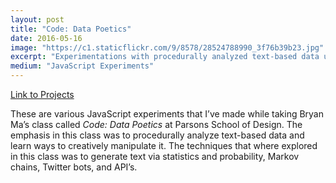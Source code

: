 ```yaml
---
layout: post
title: "Code: Data Poetics"
date: 2016-05-16
image: "https://c1.staticflickr.com/9/8578/28524788990_3f76b39b23.jpg"
excerpt: "Experimentations with procedurally analyzed text-based data using JavaScript, statistics, probability, Markov chains, and Twitter bots."
medium: "JavaScript Experiments"
---
```


[Link to Projects](http://mbrav.github.io/Code2-SP16/)

These are various JavaScript experiments that I’ve made while taking Bryan Ma’s class called *Code: Data Poetics* at Parsons School of Design. The emphasis in this class was to procedurally analyze text-based data and learn ways to creatively manipulate it. The techniques that where explored in this class was to generate text via statistics and probability, Markov chains, Twitter bots, and API’s.
